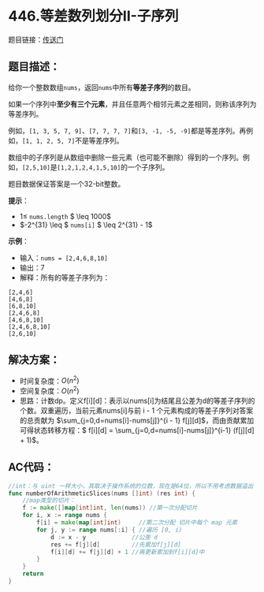 # 446.等差数列划分II-子序列
题目链接：[传送门](https://leetcode-cn.com/problems/arithmetic-slices-ii-subsequence/)

## 题目描述：
给你一个整数数组`nums`，返回`nums`中所有**等差子序列**的数目。

如果一个序列中**至少有三个元素**，并且任意两个相邻元素之差相同，则称该序列为等差序列。

例如，`[1, 3, 5, 7, 9]`、`[7, 7, 7, 7]`和`[3, -1, -5, -9]`都是等差序列。再例如，`[1, 1, 2, 5, 7]`不是等差序列。

数组中的子序列是从数组中删除一些元素（也可能不删除）得到的一个序列。例如，`[2,5,10]`是`[1,2,1,2,4,1,5,10]`的一个子序列。

题目数据保证答案是一个32-bit整数。

**提示**：

- $1 \leq$ `nums.length` $ \leq 1000$
- $-2^{31} \leq $ `nums[i]` $ \leq 2^{31} - 1$

**示例**：

- 输入：`nums = [2,4,6,8,10]`
- 输出：7
- 解释：所有的等差子序列为：
```
[2,4,6]
[4,6,8]
[6,8,10]
[2,4,6,8]
[4,6,8,10]
[2,4,6,8,10]
[2,6,10]
```

## 解决方案：
- 时间复杂度：$O(n^2)$
- 空间复杂度：$O(n^2)$
- 思路：计数dp。定义f[i][d]：表示以nums[i]为结尾且公差为d的等差子序列的个数。双重遍历，当前元素nums[i]与前 i - 1 个元素构成的等差子序列对答案的总贡献为 $\sum_{j=0,d=nums[i]-nums[j]}^{i - 1} f[j][d]$，而由贡献累加可得状态转移方程：$ f[i][d] = \sum_{j=0,d=nums[i]-nums[j]}^{i-1} (f[j][d] + 1)$。

## AC代码：
```go
//int：与 uint 一样大小，其取决于操作系统的位数，现在是64位，所以不用考虑数据溢出
func numberOfArithmeticSlices(nums []int) (res int) {
	//map类型的切片：
	f := make([]map[int]int, len(nums)) //第一次分配切片
	for i, x := range nums {
		f[i] = make(map[int]int)     //第二次分配 切片中每个 map 元素
		for j, y := range nums[:i] { //遍历 [0, i)
			d := x - y             //公差 d
			res += f[j][d]         //先累加f[j][d]
			f[i][d] += f[j][d] + 1 //再更新累加到f[i][d]中
		}
	}
	return
}
```